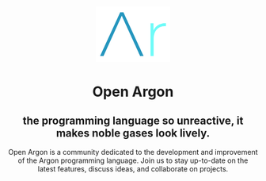 <div align="center">
<p>
    <img width="150" src="../ArLogo.png">
</p>
<h1>Open Argon</h1>
<h2>the programming language so unreactive, it makes noble gases look lively.</h2>
<p>Open Argon is a community dedicated to the development and improvement of the Argon programming language. Join us to stay up-to-date on the latest features, discuss ideas, and collaborate on projects.</p>
</div>

